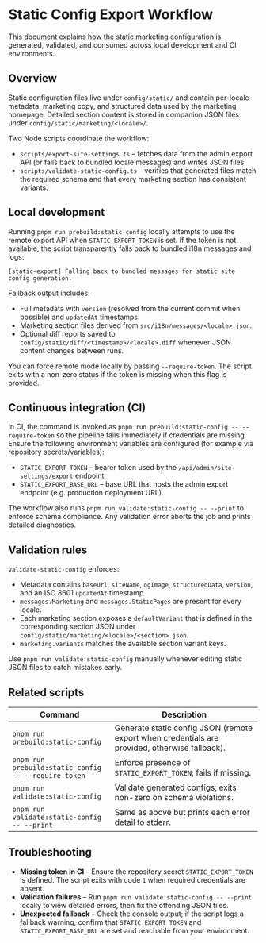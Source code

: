 # Static Config Export Workflow

This document explains how the static marketing configuration is generated, validated, and consumed across local development and CI environments.

## Overview

Static configuration files live under `config/static/` and contain per-locale metadata, marketing copy, and structured data used by the marketing homepage. Detailed section content is stored in companion JSON files under `config/static/marketing/<locale>/`.

Two Node scripts coordinate the workflow:

- `scripts/export-site-settings.ts` – fetches data from the admin export API (or falls back to bundled locale messages) and writes JSON files.
- `scripts/validate-static-config.ts` – verifies that generated files match the required schema and that every marketing section has consistent variants.

## Local development

Running `pnpm run prebuild:static-config` locally attempts to use the remote export API when `STATIC_EXPORT_TOKEN` is set. If the token is not available, the script transparently falls back to bundled i18n messages and logs:

```
[static-export] Falling back to bundled messages for static site config generation.
```

Fallback output includes:

- Full metadata with `version` (resolved from the current commit when possible) and `updatedAt` timestamps.
- Marketing section files derived from `src/i18n/messages/<locale>.json`.
- Optional diff reports saved to `config/static/diff/<timestamp>/<locale>.diff` whenever JSON content changes between runs.

You can force remote mode locally by passing `--require-token`. The script exits with a non-zero status if the token is missing when this flag is provided.

## Continuous integration (CI)

In CI, the command is invoked as `pnpm run prebuild:static-config -- --require-token` so the pipeline fails immediately if credentials are missing. Ensure the following environment variables are configured (for example via repository secrets/variables):

- `STATIC_EXPORT_TOKEN` – bearer token used by the `/api/admin/site-settings/export` endpoint.
- `STATIC_EXPORT_BASE_URL` – base URL that hosts the admin export endpoint (e.g. production deployment URL).

The workflow also runs `pnpm run validate:static-config -- --print` to enforce schema compliance. Any validation error aborts the job and prints detailed diagnostics.

## Validation rules

`validate-static-config` enforces:

- Metadata contains `baseUrl`, `siteName`, `ogImage`, `structuredData`, `version`, and an ISO 8601 `updatedAt` timestamp.
- `messages.Marketing` and `messages.StaticPages` are present for every locale.
- Each marketing section exposes a `defaultVariant` that is defined in the corresponding section JSON under `config/static/marketing/<locale>/<section>.json`.
- `marketing.variants` matches the available section variant keys.

Use `pnpm run validate:static-config` manually whenever editing static JSON files to catch mistakes early.

## Related scripts

| Command | Description |
| --- | --- |
| `pnpm run prebuild:static-config` | Generate static config JSON (remote export when credentials are provided, otherwise fallback). |
| `pnpm run prebuild:static-config -- --require-token` | Enforce presence of `STATIC_EXPORT_TOKEN`; fails if missing. |
| `pnpm run validate:static-config` | Validate generated configs; exits non-zero on schema violations. |
| `pnpm run validate:static-config -- --print` | Same as above but prints each error detail to stderr. |

## Troubleshooting

- **Missing token in CI** – Ensure the repository secret `STATIC_EXPORT_TOKEN` is defined. The script exits with code `1` when required credentials are absent.
- **Validation failures** – Run `pnpm run validate:static-config -- --print` locally to view detailed errors, then fix the offending JSON files.
- **Unexpected fallback** – Check the console output; if the script logs a fallback warning, confirm that `STATIC_EXPORT_TOKEN` and `STATIC_EXPORT_BASE_URL` are set and reachable from your environment.
